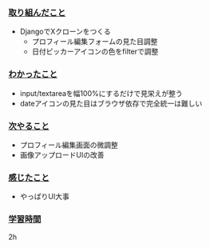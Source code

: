 ### <u>取り組んだこと</u>
- DjangoでXクローンをつくる
    - プロフィール編集フォームの見た目調整
    - 日付ピッカーアイコンの色をfilterで調整

### <u>わかったこと</u>
- input/textareaを幅100%にするだけで見栄えが整う
- dateアイコンの見た目はブラウザ依存で完全統一は難しい

### <u>次やること</u>
- プロフィール編集画面の微調整
- 画像アップロードUIの改善

### <u>感じたこと</u>
- やっぱりUI大事

### <u>学習時間</u>
2h